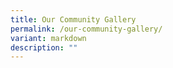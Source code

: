 ```yaml
---
title: Our Community Gallery
permalink: /our-community-gallery/
variant: markdown
description: ""
---
```

